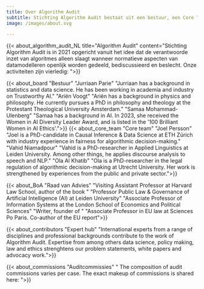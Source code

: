 ```yaml
---
title: Over Algorithm Audit
subtitle: Stichting Algorithm Audit bestaat uit een bestuur, een Core Team, een Raad van Advies en verschillende auditcommissies. Kom meer te weten over de Algorithm Audit en hoe jij kunt bijdragen.
image: /images/about.svg

---
```


{{< about_algorithm_audit_NL title="Algorithm Audit" content="Stichting Algorithm Audit is in 2021 opgericht vanuit het idee dat de verantwoorde inzet van algoritmes alleen slaagt wanneer normatieve aspecten van datamodelleren openlijk worden gedeeld, bediscussieerd en beslecht. Onze activiteiten zijn vierledig: ">}}

{{< about_board "Bestuur" "Jurriaan Parie" "Jurriaan has a background in statistics and data science. He has been working in academia and industry on Trustworthy AI." "Ariën Voogt" "Ariën has a background in physics and philosophy. He currently pursues a PhD in philosophy and theology at the Protestant Theological University Amsterdam." "Samaa Mohammad-Ulenberg" "Samaa has a background in AI. In 2023, she received the Women in AI Diversity Leader Award, and is listed in the '100 Brilliant Women in AI Ethics'.">}}
{{< about_core_team "Core team" 
"Joel Persson" "Joel is a PhD-candidate in Causal Inference & Data Science at ETH Zürich with industry experience in fairness for algorithmic decision-making." 
"Vahid Niamadpour" "Vahid is a PhD-researcher in Applied Linguistics at Leiden University. Among other things, he applies discourse analysis to speech and NLP."
"Ola Al Khatib" "Ola is a PhD-researcher in the legal regulation of algorithmic decision-making at Utrecht University. Her work is strengthened by experiences from the public and private sector.">}}

{{< about_BoA "Raad van Advies" 
"Visiting Assistant Professor at Harvard Law School, author of the book " 
"Professor Public Law & Governance of Artificial Intelligence (AI) at Leiden University"
"Associate Professor of Information Systems at the London School of Economics and Political Sciences"
"Writer, founder of "
"Associate Professor in EU law at Sciences Po Paris. Co-author of the EU report">}}

{{< about_contributors "Expert hub" "International experts from a range of disciplines and professional backgrounds contribute to the work of Algorithm Audit. Expertise from among others data science, policy making, law and ethics strenghtens our problem statements, white papers and advocacy work.">}}

{{< about_commissions "Auditcommissies" " The composition of audit commissions varies per case. The exact makeup of commissions is shared here: ">}}